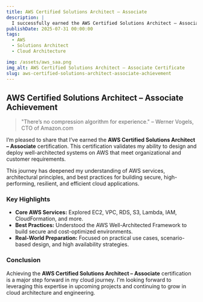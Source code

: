 ```yaml
---
title: AWS Certified Solutions Architect – Associate
description: |
  I successfully earned the AWS Certified Solutions Architect – Associate certification, validating my ability to design distributed systems on AWS that are scalable, resilient, and cost-efficient. This achievement demonstrates a solid understanding of AWS architectural best practices and core services. I'm proud of this accomplishment and excited to apply these skills to real-world cloud solutions.
publishDate: 2025-07-31 00:00:00
tags:
  - AWS
  - Solutions Architect
  - Cloud Architecture

img: /assets/aws_saa.png
img_alt: AWS Certified Solutions Architect – Associate Certificate
slug: aws-certified-solutions-architect-associate-achievement
---
```


## AWS Certified Solutions Architect – Associate Achievement

> "There’s no compression algorithm for experience." – Werner Vogels, CTO of Amazon.com

I’m pleased to share that I’ve earned the **AWS Certified Solutions Architect – Associate** certification. This certification validates my ability to design and deploy well-architected systems on AWS that meet organizational and customer requirements.

This journey has deepened my understanding of AWS services, architectural principles, and best practices for building secure, high-performing, resilient, and efficient cloud applications.

### Key Highlights


- **Core AWS Services:** Explored EC2, VPC, RDS, S3, Lambda, IAM, CloudFormation, and more.
- **Best Practices:** Understood the AWS Well-Architected Framework to build secure and cost-optimized environments.
- **Real-World Preparation:** Focused on practical use cases, scenario-based design, and high availability strategies.


### Conclusion

Achieving the **AWS Certified Solutions Architect – Associate** certification is a major step forward in my cloud journey. I'm looking forward to leveraging this expertise in upcoming projects and continuing to grow in cloud architecture and engineering.

